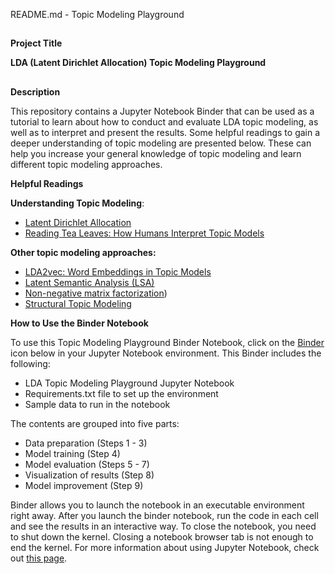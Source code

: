 README.md - Topic Modeling Playground


##
**Project Title**

**LDA (Latent Dirichlet Allocation) Topic Modeling Playground**  


##
**Description**


This repository contains a Jupyter Notebook Binder that can be used as a tutorial to learn about how to conduct and evaluate LDA topic modeling, as well as to interpret and present the results. Some helpful readings to gain a deeper understanding of topic modeling are presented below. These can help you increase your general knowledge of topic modeling and learn different topic modeling approaches.

**Helpful Readings**

**Understanding Topic Modeling**:



* [Latent Dirichlet Allocation](https://www.jmlr.org/papers/volume3/blei03a/blei03a.pdf)
* [Reading Tea Leaves: How Humans Interpret Topic Models](http://papers.nips.cc/paper/3700-reading-tea-leaves-how-humans-interpret-topic-models.pdf)

**Other topic modeling approaches:**



* [LDA2vec: Word Embeddings in Topic Models](https://towardsdatascience.com/lda2vec-word-embeddings-in-topic-models-4ee3fc4b2843)
* [Latent Semantic Analysis (LSA)](https://www.analyticsvidhya.com/blog/2018/10/stepwise-guide-topic-modeling-latent-semantic-analysis/)
* [Non-negative matrix factorization](https://radimrehurek.com/gensim/models/nmf.html))
* [Structural Topic Modeling](https://cbail.github.io/SICSS_Topic_Modeling.html#structural-topic-modeling)

**How to Use the Binder Notebook**

To use this Topic Modeling Playground Binder Notebook, click on the [Binder](https://jupyter.org/binder) icon below in your Jupyter Notebook environment. This Binder includes the following:



* LDA Topic Modeling Playground Jupyter Notebook
* Requirements.txt file to set up the environment
* Sample data to run in the notebook

The contents are grouped into five parts:



* Data preparation (Steps 1 - 3)
* Model training (Step 4)
* Model evaluation (Steps 5 - 7)
* Visualization of results (Step 8)
* Model improvement (Step 9)

Binder allows you to launch the notebook in an executable environment right away. After you launch the binder notebook, run the code in each cell and see the results in an interactive way. To close the notebook, you need to shut down the kernel. Closing a notebook browser tab is not enough to end the kernel. For more information about using Jupyter Notebook, check out [this page](https://jupyter-notebook-beginner-guide.readthedocs.io/en/latest/execute.html).
